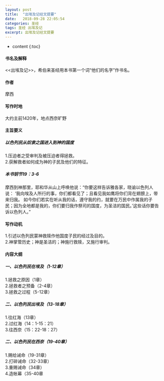 ```yaml
---
layout: post
title:  "出埃及记经文提要"
date:   2018-09-28 22:05:54
categories: 圣经
tags: 圣经 出埃及记
excerpt: 出埃及记经文提要
---
```


* content
{:toc}

#### 书名及解释
<<出埃及记>>，希伯来圣经用本书第一个词“他们的名字”作书名。

#### 作者
摩西

#### 写作时地
大约主前1420年，地点西奈旷野

#### 主旨要义
##### 以色列民从奴隶之国进入到神的国度
1.压迫者之受审判及被压迫者得拯救。<br>
2.获解救者如何成为神的子民及他们的特征。<br>
##### 本书钥节19：3-6
摩西到神那里，耶和华从山上呼唤他说：“你要这样告诉雅各家，晓谕以色列人说：
‘我向埃及人所行的事，你们都看见了；且看见我如鹰将你们背在翅膀上，带来归我。
如今你们若实在听从我的话，遵守我的约，就要在万民中作属我的子民；因为全地都是我的，你们要归我作祭司的国度，为圣洁的国民。’这些话你要告诉以色列人。”

#### 写作动机
1.引述以色列民蒙神救赎作他国度子民的经过及目的。<br>
2.神掌管历史；神是圣洁的；神施行救赎，又施行审判。

#### 内容大纲
##### 一、以色列民在埃及（1-12章）
1.拯救之原因（1章）<br>
2.拯救者之预备（2-4章）<br>
3.拯救之过程（5-12章）<br>

##### 二、以色列民出埃及（13-18章）
1.往红海（13章）<br>
2.过红海（14：1-15：21）<br>
3.往西奈（15：22-18：27）<br>

##### 二、以色列民在西奈（19-40章）
1.赐给诫命（19-31章）<br>
2.打碎诫命（32-33章）<br>
3.重赐诫命（34章）<br>
4.造帐幕（35-40章